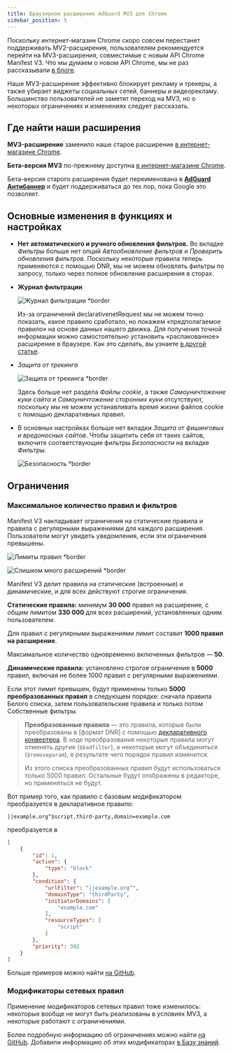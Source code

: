```yaml
---
title: Браузерное расширение AdGuard MV3 для Chrome
sidebar_position: 5
---
```


Поскольку интернет-магазин Chrome скоро совсем перестанет поддерживать MV2-расширения, пользователям рекомендуется перейти на MV3-расширения, совместимые с новым API Chrome Manifest V3. Что мы думаем о новом API Chrome, мы не раз рассказывали [в блоге](https://adguard.com/ru/blog/tag/manifest-v3.html).

Наше MV3-расширение эффективно блокирует рекламу и трекеры, а также убирает виджеты социальных сетей, баннеры и видеорекламу. Большинство пользователей не заметят переход на MV3, но о некоторых ограничениях и изменениях следует рассказать.

## Где найти наши расширения

**MV3-расширение** заменило наше старое расширение [в интернет-магазине Chrome](https://chromewebstore.google.com/detail/adguard-adblocker/bgnkhhnnamicmpeenaelnjfhikgbkllg).

**Бета-версия MV3** по-прежнему доступна [в интернет-магазине Chrome](https://chromewebstore.google.com/detail/adguard-adblocker-mv3-exp/apjcbfpjihpedihablmalmbbhjpklbdf).

Бета-версия старого расширения будет переименована в [**AdGuard Антибаннер**](https://chromewebstore.google.com/detail/adguard-adblocker-beta/gfggjaccafhcbfogfkogggoepomehbjl) и будет поддерживаться до тех пор, пока Google это позволяет.

## Основные изменения в функциях и настройках

- **Нет автоматического и ручного обновления фильтров.** Во вкладке _Фильтры_ больше нет опций _Автообновление фильтров_ и _Проверить обновления фильтров_. Поскольку некоторые правила теперь применяются с помощью DNR, мы не можем обновлять фильтры по запросу, только через полное обновление расширения в сторах.

- **Журнал фильтрации**

  ![Журнал фильтрации \*border](https://cdn.adtidy.org/content/blog/mv3/new/log.png)

  Из-за ограничений declarativenetRequest мы не можем точно показать, какое правило сработало, но покажем «предполагаемое правило» на основе данных нашего движка. Для получения точной информации можно самостоятельно установить «распакованное» расширение в браузере. Как это сделать, вы узнаете [в другой статье](/adguard-browser-extension/solving-problems/debug-rules/).

- _Защита от трекинга_

  ![Защита от трекинга \*border](https://cdn.adtidy.org/content/blog/mv3/new/tracking_screen.png)

  Здесь больше нет раздела _Файлы cookie_, а также _Самоуничтожение куки сайта_ и _Самоуничтожение сторонних куки_ отсутствуют, поскольку мы не можем устанавливать время жизни файлов cookie с помощью декларативных правил.

- В основных настройках больше нет вкладки _Защита от фишинговых и вредоносных сайтов_. Чтобы защитить себя от таких сайтов, включите соответствующие фильтры _Безопасности_ на вкладке _Фильтры_.

  ![Безопасность \*border](https://cdn.adtidy.org/content/blog/mv3/new/security.png)

## Ограничения

### Максимальное количество правил и фильтров

Manifest V3 накладывает ограничения на статические правила и правила с регулярными выражениями для каждого расширения. Пользователи могут увидеть уведомления, если эти ограничения превышены.

![Лимиты правил \*border](https://cdn.adtidy.org/content/blog/new/rulelimits.png)

![Слишком много расширений \*border](https://cdn.adtidy.org/content/blog/new/other_extension.png)

Manifest V3 делит правила на статические (встроенные) и динамические, и для всех действуют строгие ограничения.

**Статические правила:** минимум **30 000** правил на расширение, с общим лимитом **330 000** для всех расширений, установленных одним пользователем.

Для правил с регулярными выражениями лимит составит **1000 правил на расширение**.

Максимальное количество одновременно включенных фильтров — **50**.

**Динамические правила:** установлено строгое ограничение в **5000** правил, включая не более 1000 правил с регулярными выражениями.

Если этот лимит превышен, будут применены только **5000 преобразованных правил** в следующем порядке: сначала правила Белого списка, затем пользовательские правила и только потом Собственные фильтры.

> **Преобразованные правила** — это правила, которые были преобразованы
> в \[формат DNR] с помощью [декларативного конвертера][github-declarative-converter].
> В ходе преобразования некоторые правила могут отменять другие (`$badfilter`), а некоторые могут объединиться (`$removeparam`), в результате чего порядок правил изменится.
>
> Из этого списка преобразованных правил будут использоваться только 5000 правил. Остальные будут отображены в редакторе, но применяться не будут.

Вот пример того, как правило с базовым модификатором преобразуется в декларативное правило:

```adblock
||example.org^$script,third-party,domain=example.com
```

преобразуется в

```json
[
    {
        "id": 1,
        "action": {
            "type": "block"
        },
        "condition": {
            "urlFilter": "||example.org^",
            "domainType": "thirdParty",
            "initiatorDomains": [
                "example.com"
            ],
            "resourceTypes": [
                "script"
            ]
        },
        "priority": 302
    }
]
```

Больше примеров можно найти [на GitHub][github-declarative-converter-examples].

### Модификаторы сетевых правил

Применение модификаторов сетевых правил тоже изменилось: некоторые вообще не могут быть реализованы в условиях MV3, а некоторые работают с ограничениями.

Более подробную информацию об ограничениях можно найти [на GitHub][github-declarative-converter].
Добавили информацию об этих модификаторах [в Базу знаний](/general/ad-filtering/create-own-filters).

[DNR format]: https://developer.chrome.com/docs/extensions/reference/api/declarativeNetRequest#build-rules

<!-- TODO: update the following urls after the release/v3.1 branch is merged -->

[github-declarative-converter]: https://github.com/AdguardTeam/tsurlfilter/tree/release/v3.1/packages/tsurlfilter/src/rules/declarative-converter
[github-declarative-converter-examples]: https://github.com/AdguardTeam/tsurlfilter/tree/release/v3.1/packages/tsurlfilter/src/rules/declarative-converter#basic-examples
